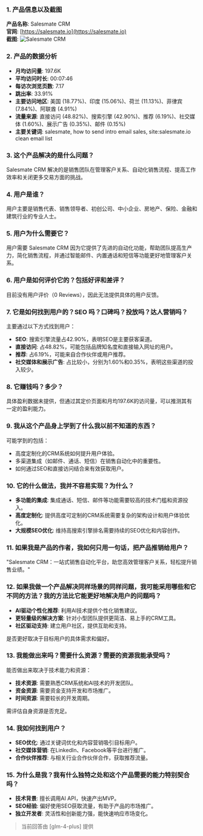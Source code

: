 ### 1. 产品信息以及截图

**产品名称**: Salesmate CRM  
**官网**: [https://salesmate.io](https://salesmate.io)  
**截图**: ![Salesmate CRM](https://cdn-images.toolify.ai/170350412692325605.jpg)

### 2. 产品的数据分析

- **月均访问量**: 197.6K
- **平均访问时长**: 00:07:46
- **每访次浏览页数**: 7.17
- **跳出率**: 33.91%
- **主要访问地区**: 美国 (18.77%)、印度 (15.06%)、荷兰 (11.13%)、菲律宾 (7.84%)、阿联酋 (4.91%)
- **流量来源**: 直接访问 (48.82%)、搜索引擎 (42.90%)、推荐 (6.19%)、社交媒体 (1.60%)、展示广告 (0.35%)、邮件 (0.15%)
- **主要关键词**: salesmate, how to send intro email sales, site:salesmate.io clean email list

### 3. 这个产品解决的是什么问题？

Salesmate CRM 解决的是销售团队在管理客户关系、自动化销售流程、提高工作效率和关闭更多交易方面的挑战。

### 4. 用户是谁？

用户主要是销售代表、销售领导者、初创公司、中小企业、房地产、保险、金融和建筑行业的专业人士。

### 5. 用户为什么需要它？

用户需要 Salesmate CRM 因为它提供了先进的自动化功能，帮助团队提高生产力，简化销售流程，并通过智能邮件、内置通话和短信等功能更好地管理客户关系。

### 6. 用户是如何评价它的？包括好评和差评？

目前没有用户评价（0 Reviews），因此无法提供具体的用户反馈。

### 7. 它是如何找到用户的？SEO 吗？口碑吗？投放吗？达人营销吗？

主要通过以下方式找到用户：
- **SEO**: 搜索引擎流量占42.90%，表明SEO是主要获客渠道。
- **直接访问**: 占48.82%，可能包括品牌知名度和直接输入网址的用户。
- **推荐**: 占6.19%，可能来自合作伙伴或用户推荐。
- **社交媒体和展示广告**: 占比较小，分别为1.60%和0.35%，表明这些渠道的投入较少。

### 8. 它赚钱吗？多少？

具体盈利数据未提供，但通过其定价页面和月均197.6K的访问量，可以推测其有一定的盈利能力。

### 9. 我从这个产品身上学到了什么我以前不知道的东西？

可能学到的包括：
- 高度定制化的CRM系统如何提升用户体验。
- 多渠道集成（如邮件、通话、短信）在销售自动化中的重要性。
- 如何通过SEO和直接访问结合来有效获取用户。

### 10. 它的什么做法，我并不容易实现？为什么？

- **多功能的集成**: 集成通话、短信、邮件等功能需要较高的技术门槛和资源投入。
- **高度定制化**: 提供高度可定制的CRM系统需要复杂的架构设计和用户体验优化。
- **大规模SEO优化**: 维持高搜索引擎排名需要持续的SEO优化和内容创作。

### 11. 如果我是产品的作者，我如何只用一句话，把产品推销给用户？

"Salesmate CRM：一站式销售自动化平台，助您高效管理客户关系，轻松提升销售业绩。"

### 12. 如果我做一个产品解决同样场景的同样问题，我可能采用哪些和它不同的方法？我的方法比它能更好地解决用户的问题吗？

- **AI驱动个性化推荐**: 利用AI技术提供个性化销售建议。
- **更轻量级的解决方案**: 针对小型团队提供更简洁、易上手的CRM工具。
- **社区驱动支持**: 建立用户社区，提供互助和支持。

是否更好取决于目标用户的具体需求和偏好。

### 13. 我能做出来吗？需要什么资源？需要的资源我能承受吗？

能否做出来取决于技术能力和资源：
- **技术资源**: 需要熟悉CRM系统和AI技术的开发团队。
- **资金资源**: 需要资金支持开发和市场推广。
- **时间资源**: 需要较长的开发周期。

需评估自身资源是否充足。

### 14. 我如何找到用户？

- **SEO优化**: 通过关键词优化和内容营销吸引目标用户。
- **社交媒体营销**: 在LinkedIn、Facebook等平台进行推广。
- **合作伙伴推荐**: 与相关行业合作伙伴合作，获取推荐流量。

### 15. 为什么是我？我有什么独特之处和这个产品需要的能力特别契合吗？

- **技术背景**: 擅长调用AI API，快速产出MVP。
- **SEO经验**: 偏好使用SEO获取流量，有助于产品的市场推广。
- **独立开发者**: 灵活性和创新能力强，能快速响应市场变化。

> 当前回答由 [glm-4-plus] 提供